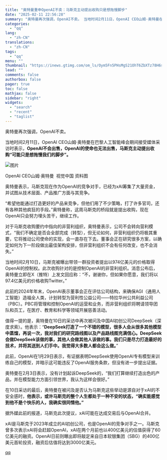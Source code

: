 ```yaml
---
title: "奥特曼重申OpenAI不卖：马斯克主动提出收购只是想拖慢脚步"
date: "2025-02-11 22:56:28"
summary: "奥特曼再次强调，OpenAI不卖。 当地时间2月11日，OpenAI CEO山姆·奥特曼在巴黎人工智..."
categories:
  - "qq"
lang:
  - "zh-CN"
translations:
  - "zh-CN"
tags:
  - "qq"
menu: ""
thumbnail: "https://inews.gtimg.com/om_ls/Oym5Fn5PHsMgS21OhT6ZbXTz78H6soxc2KrJHLE8KGmyMAA_640360/0"
lead: ""
comments: false
authorbox: false
pager: true
toc: false
mathjax: false
sidebar: "right"
widgets:
  - "search"
  - "recent"
  - "taglist"
---
```


奥特曼再次强调，OpenAI不卖。

当地时间2月11日，OpenAI CEO山姆·奥特曼在巴黎人工智能峰会期间接受媒体采访时表示，**OpenAI不会出售，OpenAI的使命也无法出售，马斯克主动提出收购“可能只是想拖慢我们的脚步”。**

![图片](https://inews.gtimg.com/om_bt/OA_nECijFCEFaTQYnmiZ4BY0A3O4jPyqcy9XiUl8L-D-EAA/641)

OpenAI CEO山姆·奥特曼  视觉中国 资料图

奥特曼表示，马斯克现在作为OpenAI的竞争对手，已经为xAI筹集了大量资金，并试图从技术层面、产品推广方面与其竞争。

“希望他能通过打造更好的产品来竞争，但他们用了不少策略，打了许多官司，还有各种其他疯狂的手段。”奥特曼称，这周马斯克的桥段就是提出收购，现在OpenAI只会努力埋头苦干，继续工作。

对于马斯克收购要约中指向的非营利组织，奥特曼表示，公司不会转向营利模式，“我们不确定是否会全部完成（转型），但无论如何，非营利组织仍将极其重要，它将推动公司使命的实现，会一直存在下去。董事会正在研究很多方案，以确定如何为下一阶段做出最佳架构安排，但非营利组织不会有任何改变，也不会消失。”

当地时间2月10日，马斯克被曝出带领一群投资者提出以974亿美元的价格取得OpenAI的控制权。此次收购针对的是控制OpenAI的非营利组织。消息公布后，奥特曼立即在X（推特）上发文回应称：“不，谢谢你，但如果你愿意，我们将以97.4亿美元的价格收购Twitter。”

此前的2024年年末，OpenAI表示董事会正在评估公司结构，来确保AGI（通用人工智能）造福全人类，计划转型为营利性公益公司——特拉华州公共利益公司（PBC）。PBC将管理和控制OpenAI的运营和业务，而非营利组织将聘请领导团队和员工，在医疗、教育和科学等领域开展慈善活动。

值得一提的是，奥特曼在10日的采访中再次被问及中国AI初创公司DeepSeek（深度求索）。他表示：“**DeepSeek打造了一个不错的模型，很多人会从很多其他模型中蒸馏，再说一次，我对我们的研究路线图以及产品路线图充满信心。DeepSeek会做DeepSeek该做的事，其他人会做其他人该做的事。我们只是尽力打造最好的技术，并将其送到人们手中。我觉得大多数人都会这么做。**”

此前，OpenAI在1月29日表示，有证据表明DeepSeek使用OpenAI专有模型来训练自己的模型，并暗示这可能违反了OpenAI服务条款，但没有进一步提出证据。

奥特曼在2月3日表示，没有计划起诉DeepSeek的，“我们打算继续打造出色的产品，并在模型能力方面引领世界，我认为这样会很好。”

在10日采访的最后，奥特曼在被问及是否认为马斯克这些举动是源自对于xAI的不安全感时，**他表示，或许马斯克的整个人生都处于一种不安的状态，“确实能感觉到他不是个快乐的人，我确实很同情他。”**

据外媒此前的报道，马斯克此次提议，xAI可能在达成交易后与OpenAI合并。

xAI是马斯克于2023年成立的AI初创公司，也是OpenAI的竞争对手之一。马斯克曾多次表示xAI将会赶超OpenAI，xAI在两个月前也以400亿美元的估值获得了60亿美元的融资。OpenAI日前则曝出即将敲定来自日本软银集团（SBG）的400亿美元首轮投资，融资后估值将达到3000亿美元。

[qq](https://new.qq.com/rain/a/20250211A08Z8E00)
